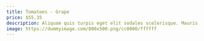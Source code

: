 ```yaml
---
title: Tomatoes - Grape
price: $55.35
description: Aliquam quis turpis eget elit sodales scelerisque. Mauris sit amet eros. Suspendisse accumsan tortor quis turpis.
image: https://dummyimage.com/800x500.png/cc0000/ffffff
---
```

